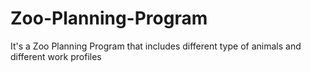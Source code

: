 # Zoo-Planning-Program
It's a Zoo Planning Program that includes different type of animals and different work profiles
